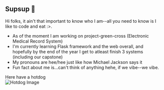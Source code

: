 ## Supsup 👋
Hi folks, it ain't that important to know who I am--all you need to know is I like to code and eat :>.

- As of the moment I am working on project-green-cross (Electronic Medical Record System)
- I'm currently learning Flask framework and the web overall, and hopefully by the end of the year I get to atleast finish 3 systems (including our capstone)
- My pronouns are hee/hee just like how Michael Jackson says it
- Fun fact about me is...can't think of anything hehe, if we vibe--we vibe.

Here have a hotdog <br>
![Hotdog Image](https://media0.giphy.com/media/l1K9Dcy7ww0CW3JHq/200.gif?cid=6c09b952gia9oce5vkocxn6jmisw79k1iiyj3b3g35q273we&ep=v1_gifs_search&rid=200.gif&ct=g)
<!--
**n-ginan/n-ginan** is a ✨ _special_ ✨ repository because its `README.md` (this file) appears on your GitHub profile.

Here are some ideas to get you started:

- 🔭 I’m currently working on ...
- 🌱 I’m currently learning ...
- 👯 I’m looking to collaborate on ...
- 🤔 I’m looking for help with ...
- 💬 Ask me about ...
- 📫 How to reach me: ...
- 😄 Pronouns: ...
- ⚡ Fun fact: ...
-->

